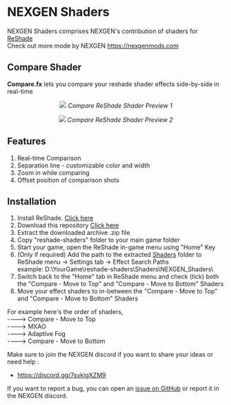 # NEXGEN Shaders

NEXGEN Shaders comprises NEXGEN's contribution of shaders for [ReShade](https://github.com/crosire/reshade) <br>
Check out more mode by NEXGEN https://nexgenmods.com

## Compare Shader

**Compare.fx** lets you compare your reshade shader effects side-by-side in real-time

<p align="center"><img src="https://i.imgur.com/oRs7rdt.jpeg">
<i>Compare ReShade Shader Preview 1</i></p>

<p align="center"><img src="https://i.imgur.com/EMsDf97.jpeg">
<i>Compare ReShade Shader Preview 2</i></p>

## Features
1. Real-time Comparison
2. Separation line - customizable color and width<br>
3. Zoom in while comparing<br>
4. Offset position of comparison shots

## Installation
1. Install ReShade. [Click here](https://github.com/crosire/reshade)
2. Download this repository [Click here](https://github.com/nexgenmods/NEXGEN_Shaders/archive/master.zip)
3. Extract the downloaded archive .zip file
4. Copy "reshade-shaders" folder to your main game folder
5. Start your game, open the ReShade in-game menu using "Home" Key
6. (Only if required) Add the path to the extracted [Shaders](https://github.com/nexgenmods/NEXGEN_Shaders/tree/main/reshade-shaders/Shaders/NEXGEN_Shaders) folder to ReShade menu -> Settings tab -> Effect Search Paths<br>
example: D:\YourGame\reshade-shaders\Shaders\NEXGEN_Shaders\
7. Switch back to the "Home" tab in ReShade menu and check (tick) both the "Compare - Move to Top" and "Compare - Move to Bottom" Shaders
8. Move your effect shaders to in-between the "Compare - Move to Top" and "Compare - Move to Bottom" Shaders

For example here's the order of shaders,<br>
----> Compare - Move to Top<br>
----> MXAO<br>
----> Adaptive Fog<br>
----> Compare - Move to Bottom<br>

Make sure to join the NEXGEN discord if you want to share your ideas or need help :
 - https://discord.gg/7svkjgXZM9

If you want to report a bug, you can open an [issue on GitHub](https://github.com/nexgenmods/NEXGEN_Shaders/issues) or report it in the NEXGEN discord.
